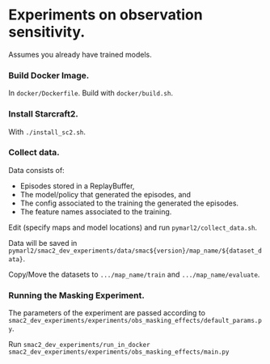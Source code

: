 # Experiments on observation sensitivity.

Assumes you already have trained models.

### Build Docker Image.
In `docker/Dockerfile`. Build with `docker/build.sh`.

### Install Starcraft2.
With `./install_sc2.sh`.

### Collect data.
Data consists of:
- Episodes stored in a ReplayBuffer,
- The model/policy that generated the episodes, and
- The config associated to the training the generated the episodes.
- The feature names associated to the training.

Edit (specify maps and model locations) and run `pymarl2/collect_data.sh`.

Data will be saved in `pymarl2/smac2_dev_experiments/data/smac${version}/map_name/${dataset_data}`.

Copy/Move the datasets to `.../map_name/train` and `.../map_name/evaluate`.

### Running the Masking Experiment.

The parameters of the experiment are passed
according to `smac2_dev_experiments/experiments/obs_masking_effects/default_params.py`.

Run `smac2_dev_experiments/run_in_docker smac2_dev_experiments/experiments/obs_masking_effects/main.py`
